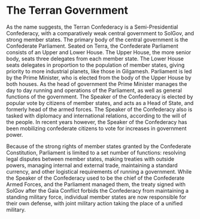 # The Terran Government

As the name suggests, the Terran Confederacy is a Semi-Presidential Confederacy, with a comparatively weak central government to SolGov, and strong member states. The primary body of the central government is the Confederate Parliament. Seated on Terra, the Confederate Parliament consists of an Upper and Lower House. The Upper House, the more senior body, seats three delegates from each member state. The Lower House seats delegates in proportion to the population of member states, giving priority to more industrial planets, like those in Gilgamesh. Parliament is led by the Prime Minister, who is elected from the body of the Upper House by both houses. As the head of government the Prime Minister manages the day to day running and operations of the Parliament, as well as general functions of the government. The Speaker of the Confederacy is elected by popular vote by citizens of member states, and acts as a Head of State, and formerly head of the armed forces. The Speaker of the Confederacy also is tasked with diplomacy and international relations, according to the will of the people. In recent years however, the Speaker of the Confederacy has been mobilizing confederate citizens to vote for increases in government power.

Because of the strong rights of member states granted by the Confederate Constitution, Parliament is limited to a set number of functions: resolving legal disputes between member states, making treaties with outside powers, managing internal and external trade, maintaining a standard currency, and other logistical requirements of running a government. While the Speaker of the Confederacy used to be the chief of the Confederate Armed Forces, and the Parliament managed them, the treaty signed with SolGov after the Gaia Conflict forbids the Confederacy from maintaining a standing military force, individual member states are now responsible for their own defense, with joint military action taking the place of a unified military.
